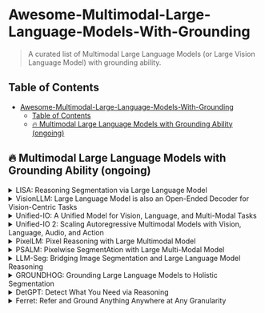 # Awesome-Multimodal-Large-Language-Models-With-Grounding
> A curated list of Multimodal Large Language Models (or Large Vision Language Model) with grounding ability. 


<!-- ## About Me: 
I'm an incoming Ph.D. student at the University of California San Diego. I recieved my M.S.E in Computer Science at Johns Hopkins University being a member of CCVL advised by [Alan Yuille](https://www.cs.jhu.edu/~ayuille/). I also work closely with [Haohan Wang](https://haohanwang.github.io/) from University of Illinois Urbana-Champaign.
Feel free to visit my [homepage](https://williamium3000.github.io/) and contact me for collaboration and discussion. -->


## Table of Contents
- [Awesome-Multimodal-Large-Language-Models-With-Grounding](#awesome-multimodal-large-language-models-with-grounding)
  - [Table of Contents](#table-of-contents)
  - [🔥 Multimodal Large Language Models with Grounding Ability (ongoing)](#-multimodal-large-language-models-with-grounding-ability-ongoing)

## 🔥 Multimodal Large Language Models with Grounding Ability (ongoing)


<!-- template -->
<!-- <details>

  <summary>Paper name</summary>

  [Paper]() | [Github]() | [Project]()
  
   summary
  
</details> -->

<details>

  <summary>LISA: Reasoning Segmentation via Large Language Model</summary>

  [Paper](http://arxiv.org/abs/2308.00692) | [Github](https://github.com/dvlab-research/LISA)

   1. adapt LLM with mask decoder trained with segmentation datasets converted to LLM format ==> reasoning segmentation ability naturally emerges
   2. promote reason seg (complex reasoning requirement) benchmark
  
</details>

<details>

  <summary>VisionLLM: Large Language Model is also an Open-Ended Decoder for Vision-Centric Tasks</summary>

  [Paper](https://proceedings.neurips.cc/paper_files/paper/2023/file/c1f7b1ed763e9c75e4db74b49b76db5f-Paper-Conference.pdf) | [Github](https://github.com/OpenGVLab/VisionLLM)
  
1. unified interface for vision and vl tasks: points for detection, sample points for instance seg ==> instruction format for training
2. extra tokens & output-format-as-query to decode (faster)
  
</details>

<details>

  <summary>Unified-IO: A Unified Model for Vision, Language, and Multi-Modal Tasks</summary>

  [Paper](https://arxiv.org/abs/2206.08916) | [Github](https://github.com/allenai/unified-io-inference) | [Project](https://unified-io.allenai.org/)
  
   1. creates a unified IO for all sorts of vision and vl task (into discrete tokens)
   2. using t5-like encoder-decoder arch
  
</details>
   
<details>

  <summary>Unified-IO 2: Scaling Autoregressive Multimodal Models with Vision, Language, Audio, and Action</summary>

  [Paper](http://arxiv.org/abs/2312.17172) | [Github](https://github.com/allenai/unified-io-2) | [Project](https://unified-io-2.allenai.org/)
  
   1. following Unified-IO v1, creates a unified IO for all sorts of modalities including image, masks, bboxes, audios (into discrete tokens)
      1. dense masks are all binary, unlike v1 which specifies the color in text instruction (model struggles to follow)
   2. propose 2D Rotary Embedding, QK Normalization and Scaled Cosine Attention to stabilize training and scaling
   3. Mixture of Denoisers taining objectives
   4. instruction tuning of 220 tasks drawn from over 120 external datasets
</details>

<details>

  <summary>PixelLM: Pixel Reasoning with Large Multimodal Model</summary>

  [Paper](http://arxiv.org/abs/2312.02228) | [Github](https://github.com/MaverickRen/PixelLM) | [Project](https://pixellm.github.io/)
  
   1. learnable seg tokens + light-weight decoder
   2. a bunch of tricks:
      1. N x L seg tokens for L level multi-scale vision features. N tokens within each group for better modeling
      2. reweighted loss on regions with overlapping predictions
  
</details>

<details>

  <summary>PSALM: Pixelwise SegmentAtion with Large Multi-Modal Model</summary>

  [Paper](http://arxiv.org/abs/2403.14598) | [Github](https://github.com/zamling/PSALM)
  
   1. new paradigm: first generate mask proposal, then genereate mask and classification (following mask2former)
   2. instruction prompt + conditional prompt + candidate masks token
      1. three types of conditional prompt: classes, sentence (ref seg) and visual cues (point, scribbles, boxes, etc)
      2. conditional prompt => condition embed, candidate masks token => mask embed.
      3. condition embed +mask embed + image feature => mask2former decoder => bipartite matching loss + query-based decoding 
      ![图 0](images/398f94238fe61990ba3dd93ec6e1357359d45541ac7c22a06f0cb804f3bc2b4e.png)  
      
</details>

<details>

  <summary>LLM-Seg: Bridging Image Segmentation and Large Language Model Reasoning</summary>

  [Paper](http://arxiv.org/abs/2404.08767) | [Github](https://github.com/wangjunchi/LLMSeg)
  
   1. Use SAM to generate mask candidates, then fomulate the problem as mask selection (mask classification)
   2. promote LLM-Seg40K dataset, by using LLaVA to generate caption, then GPT4 to generate question-answer pair.
      
</details>

<details>

  <summary>GROUNDHOG: Grounding Large Language Models to Holistic Segmentation</summary>

  [Paper](http://arxiv.org/abs/2402.16846) | [Project](https://detgpt.github.io/)
   
   1. disantengle grounding with referring
   2. grounding as mask selection and train a mask2former+ to generate mask candidates
   3. referring by mask pooling on feature
   4. promote 2.5M M3G2 dataset
      
</details>

<details>

  <summary>DetGPT: Detect What You Need via Reasoning</summary>

  [Paper](http://arxiv.org/abs/2305.14167) | [Github](https://github.com/OptimalScale/DetGPT) | [Project](https://groundhog-mllm.github.io/)
   
   1. Follow LLaVA to tune VLM and for vqa
   2. Use grouding DINO to ground response generated by VLM to detect the relevantg entities.
      
</details>

<details>

  <summary>Ferret: Refer and Ground Anything Anywhere at Any Granularity</summary>

  [Paper](http://arxiv.org/abs/2310.07704) | [Github](https://github.com/apple/ml-ferret)
   
   1. propose hybrid region representation for referring : region name + coordinates + mask pooled feature by Spatial-aware visual sampler
   2. grounding through bbox
      
</details>